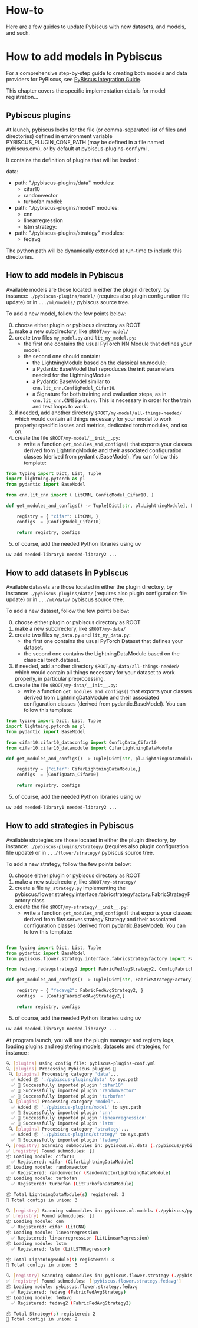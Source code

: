 # How-to

Here are a few guides to update Pybiscus with new datasets, and models, and such.

# How to add models in Pybiscus

For a comprehensive step-by-step guide to creating both models and data providers for PyBiscus, see [PyBiscus Integration Guide](pybiscus_model_guide.md).

This chapter covers the specific implementation details for model registration...

## Pybiscus plugins

At launch, pybiscus looks for the file (or comma-separated list of files and directories)
defined in environment variable PYBISCUS_PLUGIN_CONF_PATH (may be defined in a file named pybiscus.env),
or by default at pybiscus-plugins-conf.yml .

It contains the definition of plugins that will be loaded :

data:
  - path: "./pybiscus-plugins/data"
    modules:
      - cifar10
      - randomvector
      - turbofan
model:
  - path: "./pybiscus-plugins/model"
    modules:
      - cnn
      - linearregression
      - lstm
strategy:
  - path: "./pybiscus-plugins/strategy"
    modules:
      - fedavg

The python path will be dynamically extended at run-time to include this directories.

## How to add models in Pybiscus

Available models are those located in either the plugin directory,
by instance: `./pybiscus-plugins/model/`
(requires also plugin configuration file update)
or in `.../ml/models/` pybiscus source tree. 


To add a new model, follow the few points below:

0. choose either plugin or pybiscus directory as ROOT
1. make a new subdirectory, like `$ROOT/my-model/`
2. create two files `my_model.py` and `lit_my_model.py`:
    - the first one contains the usual PyTorch NN Module that defines your model.
    - the second one should contain:
        - the LightningModule based on the classical nn.module;
        - a Pydantic BaseModel that reproduces the __init__ parameters needed for the LightningModule
        - a Pydantic BaseModel similar to `cnn.lit_cnn.ConfigModel_Cifar10`.
        - a Signature for both training and evaluation steps, as in `cnn.lit_cnn.CNNSignature`. This is necessary in order for the train and test loops to work.
3. if needed, add another directory `$ROOT/my-model/all-things-needed/` which would contain all things necessary for your model to work properly: specific losses and metrics, dedicated torch modules, and so on.
4. create the file `$ROOT/my-model/__init__.py`:
    - write a function `get_modules_and_configs()` 
    that exports your classes derived from LightningModule
    and their associated configuration classes (derived from pydantic.BaseModel).
    You can follow this template:

```python
from typing import Dict, List, Tuple
import lightning.pytorch as pl
from pydantic import BaseModel

from cnn.lit_cnn import ( LitCNN, ConfigModel_Cifar10, )

def get_modules_and_configs() -> Tuple[Dict[str, pl.LightningModule], List[BaseModel]]:

    registry = { "cifar": LitCNN, }
    configs  = [ConfigModel_Cifar10]

    return registry, configs
```

5. of course, add the needed Python libraries using uv
```bash
uv add needed-library1 needed-library2 ...
```

## How to add datasets in Pybiscus

Available datasets are those located in either the plugin directory,
by instance: `./pybiscus-plugins/data/`
(requires also plugin configuration file update)
or in `.../ml/data/` pybiscus source tree. 

To add a new dataset, follow the few points below:

0. choose either plugin or pybiscus directory as ROOT
1. make a new subdirectory, like `$ROOT/my-data/`
2. create two files `my_data.py` and `lit_my_data.py`:
    - the first one contains the usual PyTorch Dataset that defines your dataset.
    - the second one contains the LightningDataModule based on the classical torch.dataset.
3. if needed, add another directory `$ROOT/my-data/all-things-needed/` which would contain all things necessary for your dataset to work properly, in particular preprocessing.
4. create the file `$ROOT/my-data/__init__.py`:
    - write a function `get_modules_and_configs()` 
    that exports your classes derived from LightningDataModule
    and their associated configuration classes (derived from pydantic.BaseModel).
    You can follow this template:

```python
from typing import Dict, List, Tuple
import lightning.pytorch as pl
from pydantic import BaseModel

from cifar10.cifar10_dataconfig import ConfigData_Cifar10 
from cifar10.cifar10_datamodule import CifarLightningDataModule 

def get_modules_and_configs() -> Tuple[Dict[str, pl.LightningDataModule], List[BaseModel]]:

    registry = {"cifar": CifarLightningDataModule,}
    configs  = [ConfigData_Cifar10]

    return registry, configs
```
5. of course, add the needed Python libraries using uv
```bash
uv add needed-library1 needed-library2 ...
```

## How to add strategies in Pybiscus

Available strategies are those located in either the plugin directory,
by instance: `./pybiscus-plugins/strategy/`
(requires also plugin configuration file update)
or in `.../flower/strategy/` pybiscus source tree. 

To add a new strategy, follow the few points below:

0. choose either plugin or pybiscus directory as ROOT
1. make a new subdirectory, like `$ROOT/my-strategy/`
2. create a file `my_strategy.py` implementing the pybiscus.flower.strategy.interface.fabricstrategyfactory.FabricStrategyFactory class
3. create the file `$ROOT/my-strategy/__init__.py`:
    - write a function `get_modules_and_configs()` 
    that exports your classes derived from flwr.server.strategy.Strategy
    and their associated configuration classes (derived from pydantic.BaseModel).
    You can follow this template:

```python

from typing import Dict, List, Tuple
from pydantic import BaseModel
from pybiscus.flower.strategy.interface.fabricstrategyfactory import FabricStrategyFactory

from fedavg.fedavgstrategy2 import FabricFedAvgStrategy2, ConfigFabricFedAvgStrategy2

def get_modules_and_configs() -> Tuple[Dict[str, FabricStrategyFactory], List[BaseModel]]:

    registry = { "fedavg2": FabricFedAvgStrategy2, }
    configs  = [ConfigFabricFedAvgStrategy2,]

    return registry, configs
```
5. of course, add the needed Python libraries using uv
```bash
uv add needed-library1 needed-library2 ...
```

At program launch, you will see the plugin manager and registry logs, 
loading plugins and registering models, datasets and strategies, for instance :

```bash
🔍 [plugins] Using config file: pybiscus-plugins-conf.yml
🔍 [plugins] Processing Pybiscus plugins 🧩
 🔍 [plugins] Processing category 'data'...
  ✅ Added 📦 './pybiscus-plugins/data' to sys.path
  ✅ 🧩 Successfully imported plugin 'cifar10'
  ✅ 🧩 Successfully imported plugin 'randomvector'
  ✅ 🧩 Successfully imported plugin 'turbofan'
 🔍 [plugins] Processing category 'model'...
  ✅ Added 📦 './pybiscus-plugins/model' to sys.path
  ✅ 🧩 Successfully imported plugin 'cnn'
  ✅ 🧩 Successfully imported plugin 'linearregression'
  ✅ 🧩 Successfully imported plugin 'lstm'
 🔍 [plugins] Processing category 'strategy'...
  ✅ Added 📦 './pybiscus-plugins/strategy' to sys.path
  ✅ 🧩 Successfully imported plugin 'fedavg'
🔍 [registry] Scanning submodules in: pybiscus.ml.data (./pybiscus/pybiscus/ml/data)
✅ [registry] Found submodules: []
📦 Loading module: cifar10
  ✅ Registered: cifar (CifarLightningDataModule)
📦 Loading module: randomvector
  ✅ Registered: randomvector (RandomVectorLightningDataModule)
📦 Loading module: turbofan
  ✅ Registered: turbofan (LitTurbofanDataModule)

📦 Total LightningDataModule(s) registered: 3
🧩 Total configs in union: 3

🔍 [registry] Scanning submodules in: pybiscus.ml.models (./pybiscus/pybiscus/ml/models)
✅ [registry] Found submodules: []
📦 Loading module: cnn
  ✅ Registered: cifar (LitCNN)
📦 Loading module: linearregression
  ✅ Registered: linearregression (LitLinearRegression)
📦 Loading module: lstm
  ✅ Registered: lstm (LitLSTMRegressor)

📦 Total LightningModule(s) registered: 3
🧩 Total configs in union: 3

🔍 [registry] Scanning submodules in: pybiscus.flower.strategy (./pybiscus/pybiscus/flower/strategy)
✅ [registry] Found submodules: ['pybiscus.flower.strategy.fedavg']
📦 Loading module: pybiscus.flower.strategy.fedavg
  ✅ Registered: fedavg (FabricFedAvgStrategy)
📦 Loading module: fedavg
  ✅ Registered: fedavg2 (FabricFedAvgStrategy2)

📦 Total Strategy(s) registered: 2
🧩 Total configs in union: 2

```
